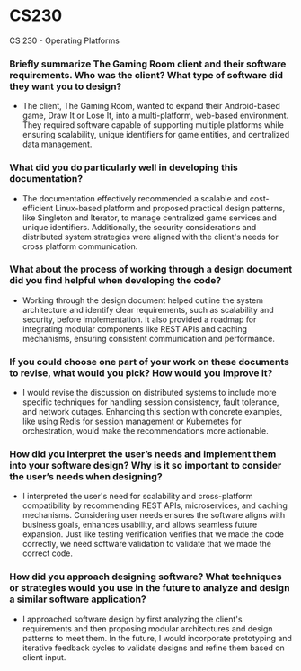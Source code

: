 # CS230
CS 230 - Operating Platforms


### Briefly summarize The Gaming Room client and their software requirements. Who was the client? What type of software did they want you to design?
  - The client, The Gaming Room, wanted to expand their Android-based game, Draw It or Lose It, into a multi-platform, web-based environment. They required software capable of supporting multiple platforms while ensuring scalability, unique identifiers for game entities, and centralized data management.
    
### What did you do particularly well in developing this documentation?
  - The documentation effectively recommended a scalable and cost-efficient Linux-based platform and proposed practical design patterns, like Singleton and Iterator, to manage centralized game services and unique identifiers. Additionally, the security considerations and distributed system strategies were aligned with the client's needs for cross platform communication.
    
### What about the process of working through a design document did you find helpful when developing the code?
  - Working through the design document helped outline the system architecture and identify clear requirements, such as scalability and security, before implementation. It also provided a roadmap for integrating modular components like REST APIs and caching mechanisms, ensuring consistent communication and performance.

### If you could choose one part of your work on these documents to revise, what would you pick? How would you improve it?
- I would revise the discussion on distributed systems to include more specific techniques for handling session consistency, fault tolerance, and network outages. Enhancing this section with concrete examples, like using Redis for session management or Kubernetes for orchestration, would make the recommendations more actionable.

### How did you interpret the user’s needs and implement them into your software design? Why is it so important to consider the user’s needs when designing?
  - I interpreted the user's need for scalability and cross-platform compatibility by recommending REST APIs, microservices, and caching mechanisms. Considering user needs ensures the software aligns with business goals, enhances usability, and allows seamless future expansion. Just like testing verification verifies that we made the code correctly, we need software validation to validate that we made the correct code.

### How did you approach designing software? What techniques or strategies would you use in the future to analyze and design a similar software application?
-  I approached software design by first analyzing the client's requirements and then proposing modular architectures and design patterns to meet them. In the future, I would incorporate prototyping and iterative feedback cycles to validate designs and refine them based on client input.
